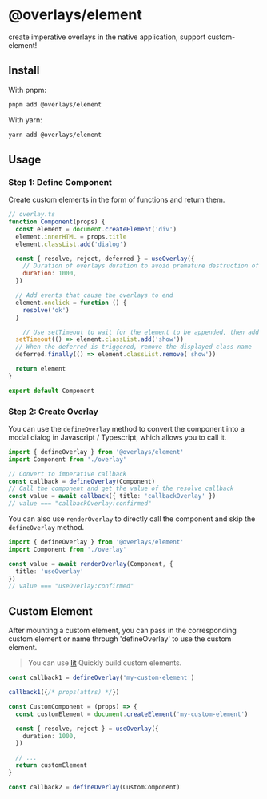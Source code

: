 # @overlays/element

create imperative overlays in the native application, support custom-element!

## Install

With pnpm: 
```sh
pnpm add @overlays/element
```

With yarn:
```sh
yarn add @overlays/element
```

## Usage


### Step 1: Define Component

Create custom elements in the form of functions and return them.

```js
// overlay.ts
function Component(props) {
  const element = document.createElement('div')
  element.innerHTML = props.title
  element.classList.add('dialog')

  const { resolve, reject, deferred } = useOverlay({
    // Duration of overlays duration to avoid premature destruction of the component
    duration: 1000,
  })

  // Add events that cause the overlays to end
  element.onclick = function () {
    resolve('ok')
  }

    // Use setTimeout to wait for the element to be appended, then add a class name with animation
  setTimeout(() => element.classList.add('show'))
  // When the deferred is triggered, remove the displayed class name
  deferred.finally(() => element.classList.remove('show'))

  return element
}

export default Component
```

### Step 2: Create Overlay

You can use the `defineOverlay` method to convert the component into a modal dialog in Javascript / Typescript, which allows you to call it.

```ts
import { defineOverlay } from '@overlays/element'
import Component from './overlay'

// Convert to imperative callback
const callback = defineOverlay(Component)
// Call the component and get the value of the resolve callback
const value = await callback({ title: 'callbackOverlay' })
// value === "callbackOverlay:confirmed"
```

You can also use `renderOverlay` to directly call the component and skip the `defineOverlay` method.

```ts
import { defineOverlay } from '@overlays/element'
import Component from './overlay'

const value = await renderOverlay(Component, {
  title: 'useOverlay'
})
// value === "useOverlay:confirmed"
```

## Custom Element

After mounting a custom element, you can pass in the corresponding custom element or name through 'defineOverlay' to use the custom element.

> You can use [lit](https://lit.dev/) Quickly build custom elements.

```ts
const callback1 = defineOverlay('my-custom-element')

callback1({/* props(attrs) */})

const CustomComponent = (props) => {
  const customElement = document.createElement('my-custom-element')

  const { resolve, reject } = useOverlay({
    duration: 1000,
  })

  // ...
  return customElement
}

const callback2 = defineOverlay(CustomComponent)
```